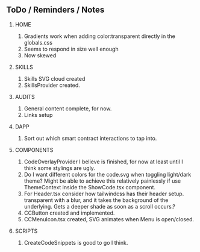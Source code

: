 ## ToDo / Reminders / Notes

1. HOME
    1. Gradients work when adding color:transparent directly in the globals.css
    2. Seems to respond in size well enough
    3. Now skewed
2. SKILLS
    1. Skills SVG cloud created
    2. SkillsProvider created.
3. AUDITS
    1. General content complete, for now.
    2. Links setup
4. DAPP
    1. Sort out which smart contract interactions to tap into.
5. COMPONENTS

    1. CodeOverlayProvider I believe is finished, for now at least until I think some stylings are ugly.
    2. Do I want different colors for the code.svg when toggling light/dark theme? Might be able to achieve this relatively painlessly if use ThemeContext inside the ShowCode.tsx component.
    3. For Header.tsx consider how tailwindcss has their header setup. transparent with a blur, and it takes the background of the underlying. Gets a deeper shade as soon as a scroll occurs.?
    4. CCButton created and implemented.
    5. CCMenuIcon.tsx created, SVG animates when Menu is open/closed.

6. SCRIPTS
    1. CreateCodeSnippets is good to go I think.
